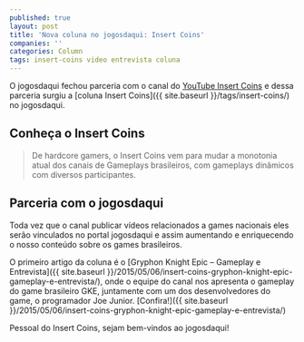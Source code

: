 ```yaml
---
published: true
layout: post
title: 'Nova coluna no jogosdaqui: Insert Coins'
companies: ''
categories: Column
tags: insert-coins video entrevista coluna
---
```

O jogosdaqui fechou parceria com o canal do [YouTube Insert Coins](http://www.youtube.com/insertcoinsplay) e dessa parceria surgiu a [coluna Insert Coins]({{ site.baseurl }}/tags/insert-coins/) no jogosdaqui.

## Conheça o Insert Coins
> De hardcore gamers, o Insert Coins vem para mudar a monotonia atual dos canais de Gameplays brasileiros, com gameplays dinâmicos com diversos participantes.

## Parceria com o jogosdaqui
Toda vez que o canal publicar vídeos relacionados a games nacionais eles serão vinculados no portal jogosdaqui e assim aumentando e enriquecendo o nosso conteúdo sobre os games brasileiros.

O primeiro artigo da coluna é o [Gryphon Knight Epic – Gameplay e Entrevista]({{ site.baseurl }}/2015/05/06/insert-coins-gryphon-knight-epic-gameplay-e-entrevista/), onde o equipe do canal nos apresenta o gameplay do game brasileiro GKE, juntamente com um dos desenvolvedores do game, o programador Joe Junior. [Confira!]({{ site.baseurl }}/2015/05/06/insert-coins-gryphon-knight-epic-gameplay-e-entrevista/)
 

Pessoal do Insert Coins, sejam bem-vindos ao jogosdaqui!